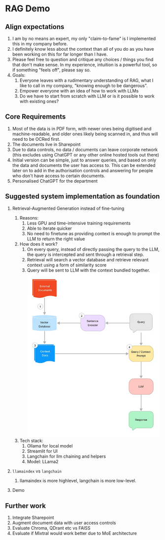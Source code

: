 # RAG Demo

## Align expectations
1. I am by no means an expert, my only "claim-to-fame" is I implemented this in my company before.
1. I definitely know less about the context than all of you do as you have been working on this for far longer than I have.
1. Please feel free to question and critique any choices / things you find that don't make sense. In my experience, intuition is a powerful tool, so if something "feels off", please say so.
1. Goals:
    1. Everyone leaves with a rudimentary understanding of RAG, what I like to call in my company, "knowing enough to be dangerous".
    1. Empower everyone with an idea of how to work with LLMs
    1. Do we have to start from scratch with LLM or is it possible to work with existing ones?

## Core Requirements
1. Most of the data is in PDF form, with newer ones being digitised and machine-readable, and older ones likely being scanned in, and thus will need to be OCRed first.
2. The documents live in Sharepoint
3. Due to data controls, no data / documents can leave corporate network (this excludes using ChatGPT or any other online hosted tools out there)
4. Initial version can be simple, just to answer queries, and based on only the data and documents the user has access to. This can be extended later on to add in the authorisation controls and answering for people who don't have access to certain documents.
1. Personalised ChatGPT for the department

## Suggested system implementation as foundation
1. Retrieval-Augmented Generation instead of fine-tuning
    1. Reasons:
        1. Less GPU and time-intensive training requirements
        1. Able to iterate quicker
        1. No need to finetune as providing context is enough to prompt the LLM to return the right value
    1. How does it work?
        1. On every query, instead of directly passing the query to the LLM, the query is intercepted and sent through a retrieval step.
        1. Retrieval will search a vector database and retrieve relevant context using a form of similarity score
        1. Query will be sent to LLM with the context bundled together.
    ![diagram](diagram.webp)
    1. Tech stack:
        1. Ollama for local model
        1. Streamlit for UI
        1. Langchain for llm chaining and helpers
        1. Model: LLama2

1. `llamaindex` vs `langchain`
    1. llamaindex is more highlevel, langchain is more low-level.
1. Demo

## Further work
1. Integrate Sharepoint
1. Augment document data with user access controls
1. Evaluate Chroma, QDrant etc vs FAISS
1. Evaluate if Mixtral would work better due to MoE architecture